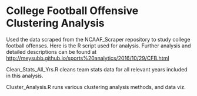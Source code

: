 College Football Offensive Clustering Analysis
==============

Used the data scraped from the NCAAF_Scraper repository to study college football offenses. Here is the R script used for analysis. Further analysis and detailed descriptions can be found at <http://meysubb.github.io/sports%20analytics/2016/10/29/CFB.html>

Clean_Stats_All_Yrs.R cleans team stats data for all relevant years included in this analysis. 

Cluster_Analysis.R runs various clustering analysis methods, and data viz. 